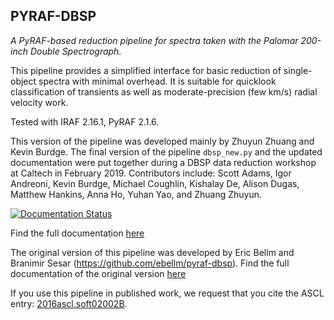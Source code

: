 ## PYRAF-DBSP
*A PyRAF-based reduction pipeline for spectra taken with the Palomar 200-inch Double Spectrograph.*

This pipeline provides a simplified interface for basic reduction of single-object spectra with minimal overhead.  It is suitable for quicklook classification of transients as well as moderate-precision (few km/s) radial velocity work.

Tested with IRAF 2.16.1, PyRAF 2.1.6.


This version of the pipeline was developed mainly by Zhuyun Zhuang and Kevin Burdge.  The final version of the pipeline `dbsp_new.py` and the
updated documentation were put together during a DBSP data reduction workshop at Caltech in February 2019.  Contributors include: Scott
Adams, Igor Andreoni, Kevin Burdge, Michael Coughlin, Kishalay De, Alison Dugas, Matthew Hankins, Anna Ho, Yuhan Yao, and Zhuang Zhuyun. 

[![Documentation Status](https://readthedocs.org/projects/pyraf-dbsp-new/badge/?version=latest)](https://readthedocs.org/projects/pyraf-dbsp-new/badge/?version=latest)

Find the full documentation [here](http://pyraf-dbsp-new.readthedocs.org/)

  

The original version of this pipeline was developed by Eric Bellm and Branimir Sesar (https://github.com/ebellm/pyraf-dbsp). Find the full documentation of the original version [here](http://pyraf-dbsp.readthedocs.org/)


If you use this pipeline in published work, we request that you cite the 
ASCL entry: [2016ascl.soft02002B](http://adsabs.harvard.edu/abs/2016ascl.soft02002B).
